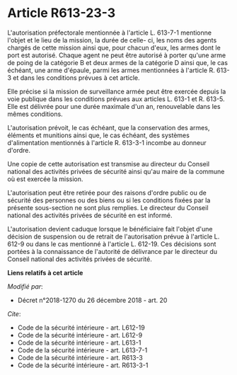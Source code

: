 # Article R613-23-3

L'autorisation préfectorale mentionnée à l'article L. 613-7-1 mentionne l'objet et le lieu de la mission, la durée de celle-
ci, les noms des agents chargés de cette mission ainsi que, pour chacun d'eux, les armes dont le port est autorisé. Chaque
agent ne peut être autorisé à porter qu'une arme de poing de la catégorie B et deux armes de la catégorie D ainsi que, le cas
échéant, une arme d'épaule, parmi les armes mentionnées à l'article R. 613-3 et dans les conditions prévues à cet article. 

Elle précise si la mission de surveillance armée peut être exercée depuis la voie publique dans les conditions prévues aux
articles L. 613-1 et R. 613-5. Elle est délivrée pour une durée maximale d'un an, renouvelable dans les mêmes conditions. 

L'autorisation prévoit, le cas échéant, que la conservation des armes, éléments et munitions ainsi que, le cas échéant, des
systèmes d'alimentation mentionnés à l'article R. 613-3-1 incombe au donneur d'ordre. 

Une copie de cette autorisation est transmise au directeur du Conseil national des activités privées de sécurité ainsi qu'au
maire de la commune où est exercée la mission. 

L'autorisation peut être retirée pour des raisons d'ordre public ou de sécurité des personnes ou des biens ou si les
conditions fixées par la présente sous-section ne sont plus remplies. Le directeur du Conseil national des activités privées
de sécurité en est informé. 

L'autorisation devient caduque lorsque le bénéficiaire fait l'objet d'une décision de suspension ou de retrait de
l'autorisation prévue à l'article L. 612-9 ou dans le cas mentionné à l'article L. 612-19. Ces décisions sont portées à la
connaissance de l'autorité de délivrance par le directeur du Conseil national des activités privées de sécurité.

**Liens relatifs à cet article**

_Modifié par_:

  - Décret n°2018-1270 du 26 décembre 2018 - art. 20

_Cite_:

  - Code de la sécurité intérieure - art. L612-19
  - Code de la sécurité intérieure - art. L612-9
  - Code de la sécurité intérieure - art. L613-1
  - Code de la sécurité intérieure - art. L613-7-1
  - Code de la sécurité intérieure - art. R613-3
  - Code de la sécurité intérieure - art. R613-3-1

